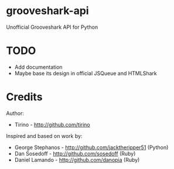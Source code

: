 grooveshark-api
===============

Unofficial Grooveshark API for Python

TODO
====
* Add documentation
* Maybe base its design in official JSQueue and HTMLShark

Credits
=======
Author:
* Tirino - http://github.com/tirino

Inspired and based on work by:
* George Stephanos - http://github.com/jacktheripper51 (Python)
* Dan Sosedoff - http://github.com/sosedoff (Ruby)
* Daniel Lamando - http://github.com/danopia (Ruby)


